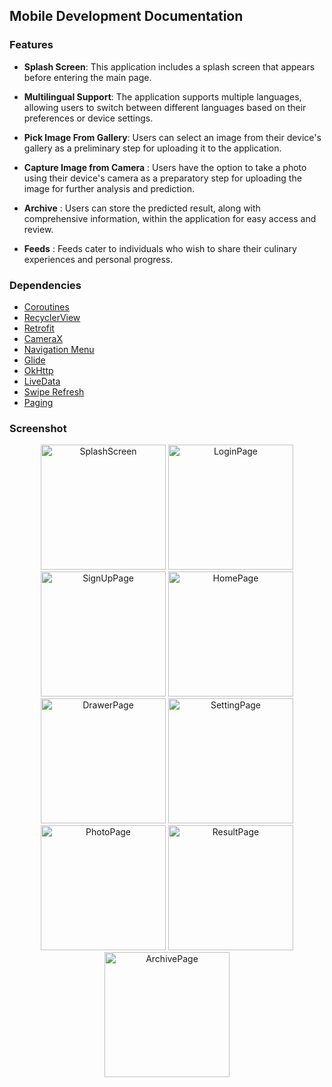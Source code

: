 ## Mobile Development Documentation

### Features
  * **Splash Screen**: This application includes a splash screen that appears before entering the main page.
   
  * **Multilingual Support**: The application supports multiple languages, allowing users to switch between different languages based on their preferences or device settings.
   
  * **Pick Image From Gallery**: Users can select an image from their device's gallery as a preliminary step for uploading it to the application.
  
  * **Capture Image from Camera** : Users have the option to take a photo using their device's camera as a preparatory step for uploading the image for further analysis and prediction.
  * **Archive** :  Users can store the predicted result, along with comprehensive information, within the application for easy access and review.
    
  * **Feeds** : Feeds cater to individuals who wish to share their culinary experiences and personal progress.

### Dependencies
  - [Coroutines](https://developer.android.com/kotlin/coroutines)
  - [RecyclerView](https://developer.android.com/reference/kotlin/androidx/recyclerview/widget/RecyclerView)
  - [Retrofit](https://square.github.io/retrofit/)
  - [CameraX](https://developer.android.com/jetpack/androidx/releases/camera)
  - [Navigation Menu](https://developer.android.com/jetpack/androidx/releases/navigation)
  - [Glide](https://github.com/bumptech/glide)
  - [OkHttp](https://github.com/square/okhttp/tree/master/okhttp-logging-interceptor)
  - [LiveData](https://developer.android.com/topic/libraries/architecture/livedata)
  - [Swipe Refresh](https://developer.android.com/develop/ui/views/touch-and-input/swipe/add-swipe-interface)
  - [Paging](https://developer.android.com/topic/libraries/architecture/paging/v3-migration)

### Screenshot
<div align="center">
  <img src="https://github.com/GJOE27/Capstone-Project-Bangkit/assets/74942192/f4c6a42d-9af4-4187-add9-d7e1d38fbb79" alt="SplashScreen" width="200" />
  <img src="https://github.com/GJOE27/Capstone-Project-Bangkit/assets/74942192/8097519a-4eeb-4691-b5c0-9e13d49b0b4d" alt="LoginPage" width="200" />
  <img src="https://github.com/GJOE27/Capstone-Project-Bangkit/assets/74942192/b961c902-7776-42ac-b55b-2f80c519369d" alt="SignUpPage" width="200" />
  <img src="https://github.com/GJOE27/Capstone-Project-Bangkit/assets/74942192/ca92bf01-8523-4f69-b27c-a0207e099aa4" alt="HomePage" width="200" />
  <img src="https://github.com/GJOE27/Capstone-Project-Bangkit/assets/74942192/e216c139-27fa-402c-b9a1-8937268b23dd" alt="DrawerPage" width="200" />
  <img src="https://github.com/GJOE27/Capstone-Project-Bangkit/assets/74942192/8e051600-8224-4578-a8fc-b07880fe51a9" alt="SettingPage" width="200" />
  <img src="https://github.com/GJOE27/Capstone-Project-Bangkit/assets/74942192/415d8df9-b61b-4826-9a16-e8baffd56699" alt="PhotoPage" width="200" />
  <img src="https://github.com/GJOE27/Capstone-Project-Bangkit/assets/74942192/43d2326e-6c7a-4b05-a3c4-e5e00b00f127" alt="ResultPage" width="200" />
  <img src="https://github.com/GJOE27/Capstone-Project-Bangkit/assets/74942192/480547e3-ae14-49e3-bd4e-b15454912075" alt="ArchivePage" width="200" />
</div>

